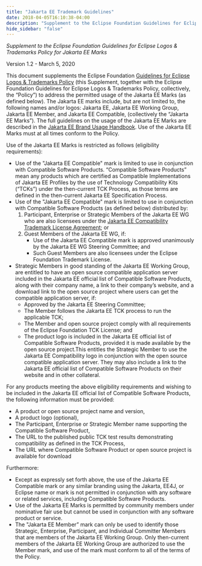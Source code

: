 ```yaml
---
title: "Jakarta EE Trademark Guidelines"
date: 2018-04-05T16:10:38-04:00
description: "Supplement to the Eclipse Foundation Guidelines for Eclipse Logos & Trademarks Policy for Jakarta EE Marks"
hide_sidebar: "false"
---
```



_Supplement to the Eclipse Foundation Guidelines for Eclipse Logos & Trademarks Policy for Jakarta EE Marks_

Version 1.2 - March 5, 2020

This document supplements the Eclipse Foundation [Guidelines for Eclipse Logos & Trademarks Policy](https://www.eclipse.org/legal/logo_guidelines.php) (this Supplement, together with the Eclipse Foundation Guidelines for Eclipse Logos & Trademarks Policy, collectively, the “Policy”) to address the permitted usage of the Jakarta EE Marks (as defined below). The Jakarta EE marks include, but are not limited to, the following names and/or logos: Jakarta EE, Jakarta EE Working Group, Jakarta EE Member, and Jakarta EE Compatible, (collectively the “Jakarta EE Marks”). The full guidelines on the usage of the Jakarta EE Marks are described in the [Jakarta EE Brand Usage Handbook](jakarta-ee-branding-guidelines.pdf). Use of the Jakarta EE Marks must at all times conform to the Policy.

Use of the Jakarta EE Marks is restricted as follows (eligibility requirements):

*   Use of the "Jakarta EE Compatible" mark is limited to use in conjunction with Compatible Software Products. “Compatible Software Products” mean any products which are certified as Compatible Implementations of Jakarta EE Profiles by the use of Technology Compatibility Kits (“TCKs”) under the then-current TCK Process, as those terms are defined in the then-current Jakarta EE Specification Process.
*   Use of the "Jakarta EE Compatible" mark is limited to use in conjunction with Compatible Software Products (as defined below) distributed by:
    1.  Participant, Enterprise or Strategic Members of the Jakarta EE WG who are also licensees under the [Jakarta EE Compatibility Trademark License Agreement](https://app.hellosign.com/s/DQ9uVw4b); or
    2.  Guest Members of the Jakarta EE WG, if:
        *   Use of the Jakarta EE Compatible mark is approved unanimously by the Jakarta EE WG Steering Committee; and
        *   Such Guest Members are also licensees under the Eclipse Foundation Trademark License.
*   Strategic Members in good standing of the Jakarta EE Working Group, are entitled to have an open source compatible application server included in the Jakarta EE official list of Compatible Software Products, along with their company name, a link to their company’s website, and a download link to the open source project where users can get the compatible application server, if:
    *   Approved by the Jakarta EE Steering Committee;
    *   The Member follows the Jakarta EE TCK process to run the applicable TCK;
    *   The Member and open source project comply with all requirements of the Eclipse Foundation TCK License; and
    *   The product logo is included in the Jakarta EE official list of Compatible Software Products, provided it is made available by the open source project.This entitles the Strategic Member to use the Jakarta EE Compatibility logo in conjunction with the open source compatible application server. They may also include a link to the Jakarta EE official list of Compatible Software Products on their website and in other collateral.

For any products meeting the above eligibility requirements and wishing to be included in the Jakarta EE official list of Compatible Software Products, the following information must be provided:

*   A product or open source project name and version,
*   A product logo (optional),
*   The Participant, Enterprise or Strategic Member name supporting the Compatible Software Product,
*   The URL to the published public TCK test results demonstrating compatibility as defined in the TCK Process,
*   The URL where Compatible Software Product or open source project is available for download

Furthermore:

*   Except as expressly set forth above, the use of the Jakarta EE Compatible mark or any similar branding using the Jakarta, EE4J, or Eclipse name or mark is not permitted in conjunction with any software or related services, including Compatible Software Products.
*   Use of the Jakarta EE Marks is permitted by community members under nominative fair use but cannot be used in conjunction with any software product or service.
*   The "Jakarta EE Member” mark can only be used to identify those Strategic, Enterprise, Participant, and Individual Committer Members that are members of the Jakarta EE Working Group. Only then-current members of the Jakarta EE Working Group are authorized to use the Member mark, and use of the mark must conform to all of the terms of the Policy.
